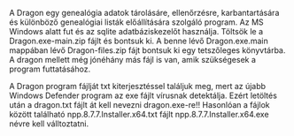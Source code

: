 A Dragon egy genealógia adatok tárolásáre, ellenőrzésre, karbantartására és különböző genealógiai listák előállítására szolgáló program.
Az MS Windows alatt fut és az sqlite adatbáziskezelőt használja.
Töltsök le a Dragon.exe-main.zip fájlt és bontsuk ki. A benne lévő Dragon.exe.main mappában lévő Dragon-files.zip fájt bontsuk ki egy tetszőleges könyvtárba.
A dragon mellett még jónéhány más fájl is van, amik szükségesek a program futtatásához. 

A Dragon program fájlját txt kiterjesztéssel találjuk meg, mert az újabb Windows Defender program az exe fájlt vírusnak detektálja. Ezért letöltés után a dragon.txt fájlt
át kell nevezni dragon.exe-re!! Hasonlóan a fájlok között található npp.8.7.7.Installer.x64.txt fájlt npp.8.7.7.Installer.x64.exe névre kell válltoztatni.


